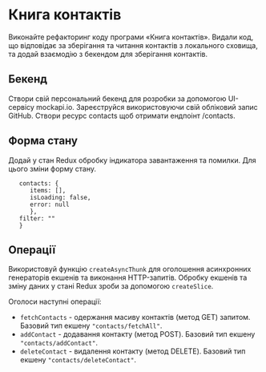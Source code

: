 # Книга контактів

Виконайте рефакторинг коду програми «Книга контактів». Видали код, що відповідає
за зберігання та читання контактів з локального сховища, та додай взаємодію з
бекендом для зберігання контактів.

## Бекенд

Створи свій персональний бекенд для розробки за допомогою UI-сервісу mockapi.io.
Зареєструйся використовуючи свій обліковий запис GitHub. Створи ресурс contacts
щоб отримати ендпоінт /contacts.

## Форма стану

Додай у стан Redux обробку індикатора завантаження та помилки. Для цього зміни
форму стану.

```{
   contacts: {
      items: [],
      isLoading: false,
      error: null
      },
   filter: ""
   }
```

## Операції

Використовуй функцію `createAsyncThunk` для оголошення асинхронних генераторів
екшенів та виконання HTTP-запитів. Обробку екшенів та зміну даних у стані Redux
зроби за допомогою `createSlice`.

Оголоси наступні операції:

- `fetchContacts` - одержання масиву контактів (метод GET) запитом. Базовий тип
  екшену `"contacts/fetchAll"`.
- `addContact` - додавання контакту (метод POST). Базовий тип екшену
  `"contacts/addContact"`.
- `deleteContact` - видалення контакту (метод DELETE). Базовий тип екшену
  `"contacts/deleteContact"`.
